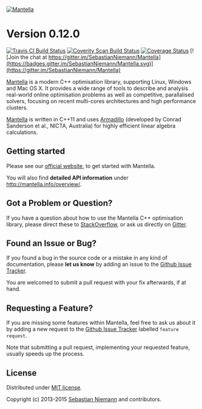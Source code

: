 [![Mantella](http://sebastianniemann.github.io/Mantella/assets/images/logo_with_name.png)](http://mantella.info/)

Version 0.12.0
==============

[![Travis CI Build Status](https://travis-ci.org/SebastianNiemann/Mantella.png?branch=master)](https://travis-ci.org/SebastianNiemann/Mantella) [![Coverity Scan Build Status](https://scan.coverity.com/projects/3285/badge.svg)](https://scan.coverity.com/projects/3285) [![Coverage Status](https://coveralls.io/repos/SebastianNiemann/Mantella/badge.svg?branch=master)](https://coveralls.io/r/SebastianNiemann/Mantella?branch=master) [![Join the chat at https://gitter.im/SebastianNiemann/Mantella](https://badges.gitter.im/SebastianNiemann/Mantella.svg)](https://gitter.im/SebastianNiemann/Mantella)

[Mantella](http://mantella.info/) is a modern C++ optimisation library, supporting Linux, Windows and Mac OS X. It provides a wide range of tools to describe and analysis real-world online optimisation problems as well as competitive, parallalised solvers, focusing on recent multi-cores architectures and high performance clusters. 

[Mantella](http://mantella.info/) is written in C++11 and uses [Armadillo](http://arma.sourceforge.net/) (developed by Conrad Sanderson et al., NICTA, Australia) for highly efficient linear algebra calculations.

Getting started
---------------
Please see our [official website](http://mantella.info/getting-started/), to get started with Mantella.

You will also find **detailed API information** under http://mantella.info/overview/.

Got a Problem or Question?
--------------------------
If you have a question about how to use the Mantella C++ optimisation library, please direct these to [StackOverflow](http://stackoverflow.com/questions/tagged/mantella), or ask us directly on [Gitter](https://gitter.im/SebastianNiemann/Mantella).

Found an Issue or Bug?
----------------------
If you found a bug in the source code or a mistake in any kind of documentation, please **let us know** by adding an issue to the [Github Issue Tracker](https://github.com/SebastianNiemann/Mantella/issues).

You are welcomed to submit a pull request with your fix afterwards, if at hand.

Requesting a Feature?
---------------------
If you are missing some features within Mantella, feel free to ask us about it by adding a new request to the [Github Issue Tracker](https://github.com/SebastianNiemann/Mantella/issues) labelled `feature request`.

Note that submitting a pull request, implementing your requested feature, usually speeds up the process.

License
-------
Distributed under [MIT license](http://opensource.org/licenses/MIT).

Copyright (c) 2013-2015 [Sebastian Niemann](mailto:niemann@sra.uni-hannover.de) and contributors.
